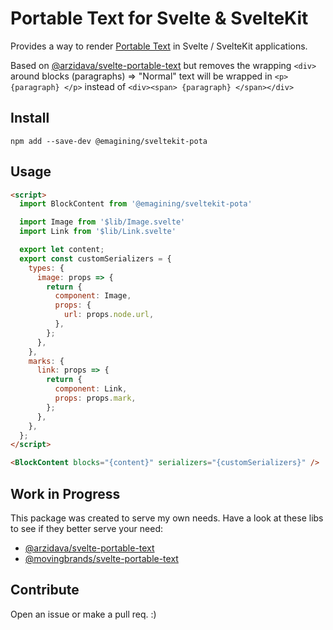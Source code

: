 # Portable Text for Svelte & SvelteKit

Provides a way to render [Portable Text](http://www.portabletext.org) in Svelte / SvelteKit applications.

Based on [@arzidava/svelte-portable-text](https://github.com/arzidava/svelte-portable-text) but removes the wrapping `<div>` around blocks (paragraphs) 
=> "Normal" text will be wrapped in `<p> {paragraph} </p>` instead of `<div><span> {paragraph} </span></div>`

## Install

```
npm add --save-dev @emagining/sveltekit-pota
```

## Usage

```html
<script>
  import BlockContent from '@emagining/sveltekit-pota'

  import Image from '$lib/Image.svelte'
  import Link from '$lib/Link.svelte'

  export let content;
  export const customSerializers = {
    types: {
      image: props => {
        return {
          component: Image,
          props: {
            url: props.node.url,
          },
        };
      },
    },
    marks: {
      link: props => {
        return {
          component: Link,
          props: props.mark,
        };
      },
    },
  };
</script>

<BlockContent blocks="{content}" serializers="{customSerializers}" />
```

## Work in Progress

This package was created to serve my own needs. Have a look at these libs to see if they better serve your need:

- [@arzidava/svelte-portable-text](https://github.com/arzidava/svelte-portable-text)
- [@movingbrands/svelte-portable-text](https://github.com/movingbrands/svelte-portable-text)

## Contribute
Open an issue or make a pull req. :)